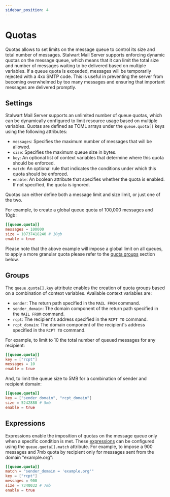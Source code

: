 ```yaml
---
sidebar_position: 4
---
```


# Quotas

Quotas allows to set limits on the message queue to control its size and total number of messages. Stalwart Mail Server supports enforcing dynamic quotas on the message queue, which means that it can limit the total size and number of messages waiting to be delivered based on multiple variables. If a queue quota is exceeded, messages will be temporarily rejected with a 4xx SMTP code. This is useful in preventing the server from becoming overwhelmed by too many messages and ensuring that important messages are delivered promptly.

## Settings

Stalwart Mail Server supports an unlimited number of queue quotas, which can be dynamically configured to limit resource usage based on multiple variables. Quotas are defined as TOML arrays under the `queue.quota[]` keys using the following attributes:

- `messages`: Specifies the maximum number of messages that will be allowed.
- `size`: Specifies the maximum queue size in bytes.
- `key`: An optional list of context variables that determine where this quota should be enforced.
- `match`: An optional rule that indicates the conditions under which this quota should be enforced.
- `enable`: An boolean attribute that specifies whether the quota is enabled. If not specified, the quota is ignored.

Quotas can either define both a message limit and size limit, or just one of the two.

For example, to create a global queue quota of 100,000 messages and 10gb:

```toml
[[queue.quota]]
messages = 100000
size = 10737418240 # 10gb
enable = true
```

Please note that the above example will impose a global limit on all queues, to apply a more granular quota please refer to the [quota groups](#groups) section below.

## Groups

The `queue.quota[].key` attribute enables the creation of quota groups based on a combination of context variables. Available context variables are:

- `sender`: The return path specified in the `MAIL FROM` command.
- `sender_domain`: The domain component of the return path specified in the `MAIL FROM` command.
- `rcpt`: The recipient's address specified in the `RCPT TO` command.
- `rcpt_domain`: The domain component of the recipient's address specified in the `RCPT TO` command.

For example, to limit to 10 the total number of queued messages for any recipient:

```toml
[[queue.quota]]
key = ["rcpt"]
messages = 10
enable = true
```

And, to limit the queue size to 5MB for a combination of sender and recipient domain:

```toml
[[queue.quota]]
key = ["sender_domain", "rcpt_domain"]
size = 5242880 # 5mb
enable = true
```

## Expressions

Expressions enable the imposition of quotas on the message queue only when a specific condition is met. These [expressions](/docs/configuration/expressions/overview) can be configured using the `queue.quota[].match` attribute. For example, to impose a 900 messages and 7mb quota by recipient only for messages sent from the domain "example.org":

```toml
[[queue.quota]]
match = "sender_domain = 'example.org'"
key = ["rcpt"]
messages = 900
size = 7340032 # 7mb
enable = true
```
